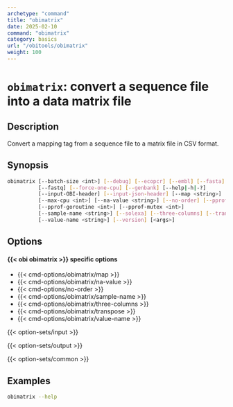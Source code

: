 ```yaml
---
archetype: "command"
title: "obimatrix"
date: 2025-02-10
command: "obimatrix"
category: basics
url: "/obitools/obimatrix"
weight: 100
---
```


# `obimatrix`: convert a sequence file into a data matrix file

## Description 

Convert a mapping tag from a sequence file to a matrix file in CSV format.

## Synopsis

```bash
obimatrix [--batch-size <int>] [--debug] [--ecopcr] [--embl] [--fasta]
          [--fastq] [--force-one-cpu] [--genbank] [--help|-h|-?]
          [--input-OBI-header] [--input-json-header] [--map <string>]
          [--max-cpu <int>] [--na-value <string>] [--no-order] [--pprof]
          [--pprof-goroutine <int>] [--pprof-mutex <int>]
          [--sample-name <string>] [--solexa] [--three-columns] [--transpose]
          [--value-name <string>] [--version] [<args>]
```

## Options

#### {{< obi obimatrix >}} specific options

- {{< cmd-options/obimatrix/map >}}
- {{< cmd-options/obimatrix/na-value >}}
- {{< cmd-options/no-order >}}
- {{< cmd-options/obimatrix/sample-name >}}
- {{< cmd-options/obimatrix/three-columns >}}
- {{< cmd-options/obimatrix/transpose >}}
- {{< cmd-options/obimatrix/value-name >}}

{{< option-sets/input >}}

{{< option-sets/output >}}

{{< option-sets/common >}}

## Examples

```bash
obimatrix --help
```
